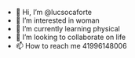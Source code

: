 - 👋 Hi, I’m @lucsocaforte
- 👀 I’m interested in woman
- 🌱 I’m currently learning physical
- 💞️ I’m looking to collaborate on life 
- 📫 How to reach me 41996148006

<!---
lucsocaforte/lucsocaforte is a ✨ special ✨ repository because its `README.md` (this file) appears on your GitHub profile.
You can click the Preview link to take a look at your changes.
--->
